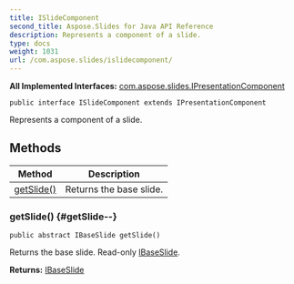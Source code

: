 ```yaml
---
title: ISlideComponent
second_title: Aspose.Slides for Java API Reference
description: Represents a component of a slide.
type: docs
weight: 1031
url: /com.aspose.slides/islidecomponent/
---
```

**All Implemented Interfaces:**
[com.aspose.slides.IPresentationComponent](../../com.aspose.slides/ipresentationcomponent)
```
public interface ISlideComponent extends IPresentationComponent
```

Represents a component of a slide.
## Methods

| Method | Description |
| --- | --- |
| [getSlide()](#getSlide--) | Returns the base slide. |
### getSlide() {#getSlide--}
```
public abstract IBaseSlide getSlide()
```


Returns the base slide. Read-only [IBaseSlide](../../com.aspose.slides/ibaseslide).

**Returns:**
[IBaseSlide](../../com.aspose.slides/ibaseslide)
